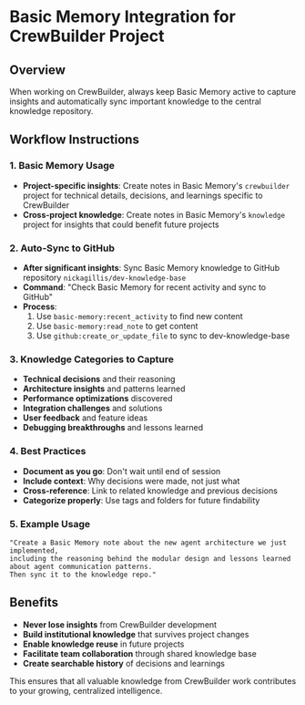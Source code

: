 # Basic Memory Integration for CrewBuilder Project

## Overview
When working on CrewBuilder, always keep Basic Memory active to capture insights and automatically sync important knowledge to the central knowledge repository.

## Workflow Instructions

### 1. Basic Memory Usage
- **Project-specific insights**: Create notes in Basic Memory's `crewbuilder` project for technical details, decisions, and learnings specific to CrewBuilder
- **Cross-project knowledge**: Create notes in Basic Memory's `knowledge` project for insights that could benefit future projects

### 2. Auto-Sync to GitHub
- **After significant insights**: Sync Basic Memory knowledge to GitHub repository `nickagillis/dev-knowledge-base`
- **Command**: "Check Basic Memory for recent activity and sync to GitHub"
- **Process**: 
  1. Use `basic-memory:recent_activity` to find new content
  2. Use `basic-memory:read_note` to get content
  3. Use `github:create_or_update_file` to sync to dev-knowledge-base

### 3. Knowledge Categories to Capture
- **Technical decisions** and their reasoning
- **Architecture insights** and patterns learned
- **Performance optimizations** discovered
- **Integration challenges** and solutions
- **User feedback** and feature ideas
- **Debugging breakthroughs** and lessons learned

### 4. Best Practices
- **Document as you go**: Don't wait until end of session
- **Include context**: Why decisions were made, not just what
- **Cross-reference**: Link to related knowledge and previous decisions
- **Categorize properly**: Use tags and folders for future findability

### 5. Example Usage
```
"Create a Basic Memory note about the new agent architecture we just implemented, 
including the reasoning behind the modular design and lessons learned about agent communication patterns.
Then sync it to the knowledge repo."
```

## Benefits
- **Never lose insights** from CrewBuilder development
- **Build institutional knowledge** that survives project changes
- **Enable knowledge reuse** in future projects
- **Facilitate team collaboration** through shared knowledge base
- **Create searchable history** of decisions and learnings

This ensures that all valuable knowledge from CrewBuilder work contributes to your growing, centralized intelligence.
